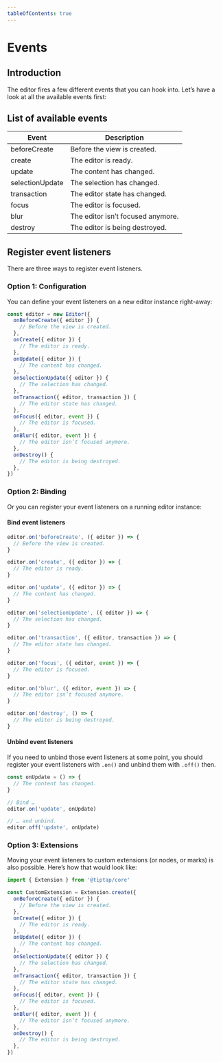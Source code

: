 ```yaml
---
tableOfContents: true
---
```


# Events

## Introduction
The editor fires a few different events that you can hook into. Let’s have a look at all the available events first:

## List of available events

| Event           | Description                       |
| --------------- | --------------------------------- |
| beforeCreate    | Before the view is created.       |
| create          | The editor is ready.              |
| update          | The content has changed.          |
| selectionUpdate | The selection has changed.        |
| transaction     | The editor state has changed.     |
| focus           | The editor is focused.            |
| blur            | The editor isn’t focused anymore. |
| destroy         | The editor is being destroyed.    |

## Register event listeners
There are three ways to register event listeners.

### Option 1: Configuration
You can define your event listeners on a new editor instance right-away:

```js
const editor = new Editor({
  onBeforeCreate({ editor }) {
    // Before the view is created.
  },
  onCreate({ editor }) {
    // The editor is ready.
  },
  onUpdate({ editor }) {
    // The content has changed.
  },
  onSelectionUpdate({ editor }) {
    // The selection has changed.
  },
  onTransaction({ editor, transaction }) {
    // The editor state has changed.
  },
  onFocus({ editor, event }) {
    // The editor is focused.
  },
  onBlur({ editor, event }) {
    // The editor isn’t focused anymore.
  },
  onDestroy() {
    // The editor is being destroyed.
  },
})
```

### Option 2: Binding
Or you can register your event listeners on a running editor instance:

#### Bind event listeners
```js
editor.on('beforeCreate', ({ editor }) => {
  // Before the view is created.
}

editor.on('create', ({ editor }) => {
  // The editor is ready.
}

editor.on('update', ({ editor }) => {
  // The content has changed.
}

editor.on('selectionUpdate', ({ editor }) => {
  // The selection has changed.
}

editor.on('transaction', ({ editor, transaction }) => {
  // The editor state has changed.
}

editor.on('focus', ({ editor, event }) => {
  // The editor is focused.
}

editor.on('blur', ({ editor, event }) => {
  // The editor isn’t focused anymore.
}

editor.on('destroy', () => {
  // The editor is being destroyed.
}
```

#### Unbind event listeners
If you need to unbind those event listeners at some point, you should register your event listeners with `.on()` and unbind them with `.off()` then.

```js
const onUpdate = () => {
  // The content has changed.
}

// Bind …
editor.on('update', onUpdate)

// … and unbind.
editor.off('update', onUpdate)
```

### Option 3: Extensions
Moving your event listeners to custom extensions (or nodes, or marks) is also possible. Here’s how that would look like:

```js
import { Extension } from '@tiptap/core'

const CustomExtension = Extension.create({
  onBeforeCreate({ editor }) {
    // Before the view is created.
  },
  onCreate({ editor }) {
    // The editor is ready.
  },
  onUpdate({ editor }) {
    // The content has changed.
  },
  onSelectionUpdate({ editor }) {
    // The selection has changed.
  },
  onTransaction({ editor, transaction }) {
    // The editor state has changed.
  },
  onFocus({ editor, event }) {
    // The editor is focused.
  },
  onBlur({ editor, event }) {
    // The editor isn’t focused anymore.
  },
  onDestroy() {
    // The editor is being destroyed.
  },
})
```
